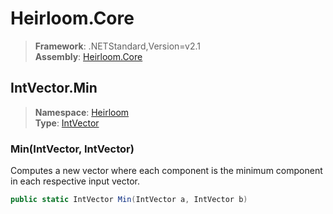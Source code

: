 # Heirloom.Core

> **Framework**: .NETStandard,Version=v2.1  
> **Assembly**: [Heirloom.Core][0]  

## IntVector.Min

> **Namespace**: [Heirloom][0]  
> **Type**: [IntVector][1]  

### Min(IntVector, IntVector)

Computes a new vector where each component is the minimum component in each respective input vector.

```cs
public static IntVector Min(IntVector a, IntVector b)
```

[0]: ../../../Heirloom.Core.md
[1]: ../IntVector.md
